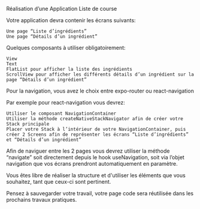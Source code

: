 Réalisation d’une Application Liste de course

Votre application devra contenir les écrans suivants:

    Une page “Liste d’ingrédients”
    Une page “Détails d’un ingrédient”

Quelques composants à utiliser obligatoirement:

    View
    Text
    FlatList pour afficher la liste des ingrédients
    ScrollView pour afficher les différents détails d’un ingrédient sur la page “Détails d’un ingrédient”

Pour la navigation, vous avez le choix entre expo-router ou react-navigation

Par exemple pour react-navigation vous devrez:

    Utiliser le composant NavigationContainer
    Utiliser la méthode createNativeStackNavigator afin de créer votre Stack principale
    Placer votre Stack à l’intérieur de votre NavigationContainer, puis créer 2 Screens afin de représenter les écrans “Liste d’ingrédients” et “Détails d’un ingrédient”

Afin de naviguer entre les 2 pages vous devrez utiliser la méthode “navigate” soit directement depuis le hook useNavigation, soit via l’objet navigation que vos écrans prendront automatiquement en paramètre.

Vous êtes libre de réaliser la structure et d'utiliser les éléments que vous souhaitez, tant que ceux-ci sont pertinent.

Pensez à sauvegarder votre travail, votre page code sera réutilisée dans les prochains travaux pratiques.
